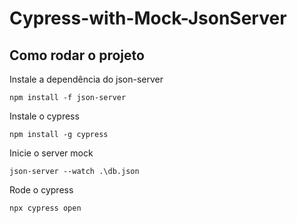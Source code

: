 # Cypress-with-Mock-JsonServer

## Como rodar o projeto

Instale a dependência do json-server
```
npm install -f json-server
```

Instale o cypress

```
npm install -g cypress
```

Inicie o server mock
```
json-server --watch .\db.json
```

Rode o cypress
```
npx cypress open
```
